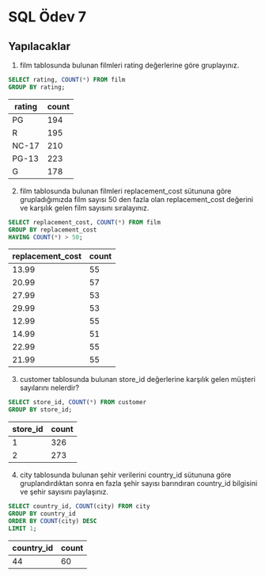 # SQL Ödev 7

## Yapılacaklar

1. film tablosunda bulunan filmleri rating değerlerine göre gruplayınız.

```sql
SELECT rating, COUNT(*) FROM film
GROUP BY rating;
```

| rating | count |
| ------ | ----- |
| PG     | 194   |
| R      | 195   |
| NC-17  | 210   |
| PG-13  | 223   |
| G      | 178   |

2. film tablosunda bulunan filmleri replacement_cost sütununa göre grupladığımızda film sayısı 50 den fazla olan replacement_cost değerini ve karşılık gelen film sayısını sıralayınız.

```sql
SELECT replacement_cost, COUNT(*) FROM film
GROUP BY replacement_cost
HAVING COUNT(*) > 50;
```

| replacement_cost | count |
| ---------------- | ----- |
| 13.99            | 55    |
| 20.99            | 57    |
| 27.99            | 53    |
| 29.99            | 53    |
| 12.99            | 55    |
| 14.99            | 51    |
| 22.99            | 55    |
| 21.99            | 55    |

3. customer tablosunda bulunan store_id değerlerine karşılık gelen müşteri sayılarını nelerdir?

```sql
SELECT store_id, COUNT(*) FROM customer
GROUP BY store_id;
```

| store_id | count |
| -------- | ----- |
| 1        | 326   |
| 2        | 273   |

4. city tablosunda bulunan şehir verilerini country_id sütununa göre gruplandırdıktan sonra en fazla şehir sayısı barındıran country_id bilgisini ve şehir sayısını paylaşınız.

```sql
SELECT country_id, COUNT(city) FROM city
GROUP BY country_id
ORDER BY COUNT(city) DESC
LIMIT 1;
```

| country_id | count |
| ---------- | ----- |
| 44         | 60    |
